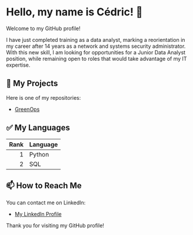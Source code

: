 # Hello, my name is Cédric! 👋

Welcome to my GitHub profile!

I have just completed training as a data analyst, marking a reorientation in my career after 14 years as a network and systems security administrator. With this new skill, I am looking for opportunities for a Junior Data Analyst position, while remaining open to roles that would take advantage of my IT expertise.

## 🚀 My Projects

Here is one of my repositories:
- [GreenOps](https://github.com/cedrux/greenops)

## ✅ My Languages

| Rank | Language |
|-----:|---------------|
|     1|Python         |
|     2|  SQL          |



## 📫 How to Reach Me

You can contact me on LinkedIn:
- [My LinkedIn Profile](https://www.linkedin.com/in/cedric-lesage-1676685/)

Thank you for visiting my GitHub profile!


